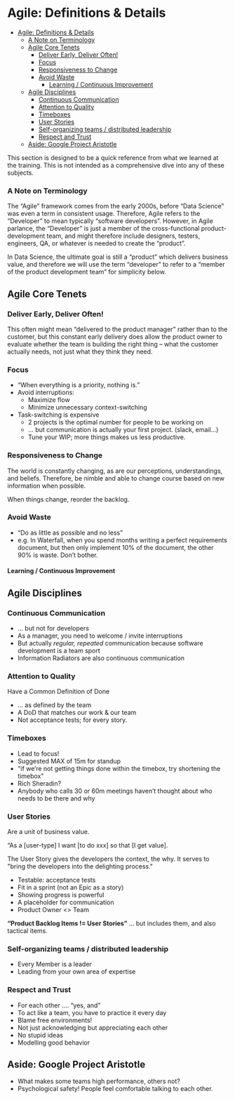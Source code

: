 # Agile: Definitions & Details

- [Agile: Definitions & Details](#agile-definitions--details)
    - [A Note on Terminology](#a-note-on-terminology)
  - [Agile Core Tenets](#agile-core-tenets)
    - [Deliver Early, Deliver Often!](#deliver-early-deliver-often)
    - [Focus](#focus)
    - [Responsiveness to Change](#responsiveness-to-change)
    - [Avoid Waste](#avoid-waste)
      - [Learning / Continuous Improvement](#learning--continuous-improvement)
  - [Agile Disciplines](#agile-disciplines)
    - [Continuous Communication](#continuous-communication)
    - [Attention to Quality](#attention-to-quality)
    - [Timeboxes](#timeboxes)
    - [User Stories](#user-stories)
    - [Self-organizing teams / distributed leadership](#self-organizing-teams--distributed-leadership)
    - [Respect and Trust](#respect-and-trust)
  - [Aside: Google Project Aristotle](#aside-google-project-aristotle)

This section is designed to be a quick reference from what we learned at the training. This is not intended as a comprehensive dive into any of these subjects.

### A Note on Terminology

The “Agile” framework comes from the early 2000s, before “Data Science” was even a term in consistent usage. Therefore, Agile refers to the “Developer” to mean typically “software developers”. However, in Agile parlance, the “Developer” is just a member of the cross-functional product-development team, and might therefore include designers, testers, engineers, QA, or whatever is needed to create the “product”.

In Data Science, the ultimate goal is still a “product” which delivers business value, and therefore we will use the term “developer” to refer to a “member of the product development team” for simplicity below.

## Agile Core Tenets

### Deliver Early, Deliver Often!
This often might mean “delivered to the product manager” rather than to the customer, but this constant early delivery does allow the product owner to evaluate whether the team is building the right thing – what the customer actually needs, not just what they think they need.

### Focus
*	“When everything is a priority, nothing is.”
*	Avoid interruptions:
    *	Maximize flow
    *	Minimize unnecessary context-switching
*	Task-switching is expensive
    *	2 projects is the optimal number for people to be working on
    *	… but communication is actually your first project. (slack, email…)
    *	Tune your WIP; more things makes us less productive.

### Responsiveness to Change
The world is constantly changing, as are our perceptions, understandings, and beliefs. Therefore, be nimble and able to change course based on new information when possible.

When things change, reorder the backlog.

### Avoid Waste
* “Do as little as possible and no less”
* e.g. In Waterfall, when you spend months writing a perfect requirements document, but then only implement 10% of the document, the other 90% is waste. Don’t bother.

#### Learning / Continuous Improvement

## Agile Disciplines
### Continuous Communication
* ... but not for developers
* As a manager, you need to welcome / invite interruptions
* But actually *regular, repeated* communication because software development is a team sport
* Information Radiators are also continuous communication

### Attention to Quality
Have a Common Definition of Done
* … as defined by the team
* A DoD that matches our work & our team
* Not acceptance tests; for every story.

### Timeboxes
* Lead to focus!
* Suggested MAX of 15m for standup
* "if we’re not getting things done within the timebox, try shortening the timebox"
* Rich Sheradin?
* Anybody who calls 30 or 60m meetings haven’t thought about who needs to be there and why

### User Stories
Are a unit of business value.

“As a [user-type] I want [to do xxx] so that [I get value].

The User Story gives the developers the context, the why. It serves to "bring the developers into the delighting process."

* Testable: acceptance tests
* Fit in a sprint (not an Epic as a story)
* Showing progress is powerful
* A placeholder for communication
* Product Owner <> Team

**“Product Backlog Items != User Stories”** … but includes them, and also tactical items.

### Self-organizing teams / distributed leadership
* Every Member is a leader
* Leading from your own area of expertise

### Respect and Trust
* For each other …. “yes, and”
* To act like a team, you have to practice it every day
* Blame free environments!
* Not just acknowledging but appreciating each other
* No stupid ideas
* Modelling good behavior

## Aside: Google Project Aristotle

* What makes some teams high performance, others not?
* Psychological safety! People feel comfortable talking to each other.
